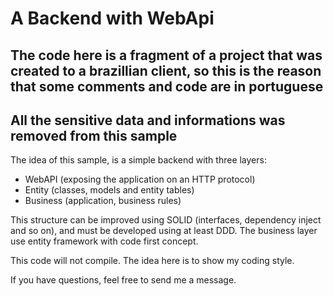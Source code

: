 # A Backend with WebApi

## The code here is a fragment of a project that was created to a brazillian client, so this is the reason that some comments and code are in portuguese

## All the sensitive data and informations was removed from this sample

The idea of this sample, is a simple backend with three layers:

- WebAPI (exposing the application on an HTTP protocol)
- Entity (classes, models and entity tables)
- Business (application, business rules)

This structure can be improved using SOLID (interfaces, dependency inject and so on), and must be developed using at least DDD.
The business layer use entity framework with code first concept.

This code will not compile.
The idea here is to show my coding style.

If you have questions, feel free to send me a message.
